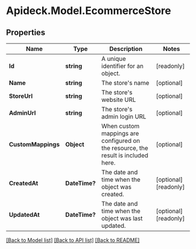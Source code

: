# Apideck.Model.EcommerceStore

## Properties

Name | Type | Description | Notes
------------ | ------------- | ------------- | -------------
**Id** | **string** | A unique identifier for an object. | [readonly] 
**Name** | **string** | The store&#39;s name | [optional] 
**StoreUrl** | **string** | The store&#39;s website URL | [optional] 
**AdminUrl** | **string** | The store&#39;s admin login URL | [optional] 
**CustomMappings** | **Object** | When custom mappings are configured on the resource, the result is included here. | [optional] 
**CreatedAt** | **DateTime?** | The date and time when the object was created. | [optional] [readonly] 
**UpdatedAt** | **DateTime?** | The date and time when the object was last updated. | [optional] [readonly] 

[[Back to Model list]](../README.md#documentation-for-models) [[Back to API list]](../README.md#documentation-for-api-endpoints) [[Back to README]](../README.md)

